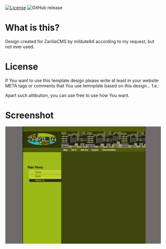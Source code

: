 [![License](https://img.shields.io/github/license/MekDrop/template-zariliacms.svg?maxAge=2592000)](License.txt) ![GitHub release](https://img.shields.io/github/release/MekDrop/template-zariliacms.svg?maxAge=2592000)
# What is this?
Design created for ZariliaCMS by mildute84 according to my request, but not ever used.

# License

If You want to use this template design please write at least in your website META tags or comments that You use temnplate based on this design... f.e.:

<code><!-- This website use template based on WebTemplate-ZariliaCMS by mildute84 --></code>

Apart such attibution, you can use free to use how You want.

# Screenshot
![Design screenshot in the browser](https://raw.githubusercontent.com/MekDrop/WebTemplate-ZariliaCMS/master/screenshots/01.png)
